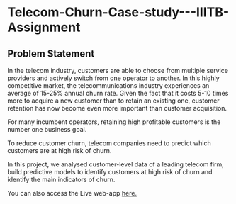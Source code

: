 # Telecom-Churn-Case-study---IIITB-Assignment

## Problem Statement
In the telecom industry, customers are able to choose from multiple service providers and actively switch from one operator to another. In this highly competitive market, the telecommunications industry experiences an average of 15-25% annual churn rate. Given the fact that it costs 5-10 times more to acquire a new customer than to retain an existing one, customer retention has now become even more important than customer acquisition.

For many incumbent operators, retaining high profitable customers is the number one business goal.

To reduce customer churn, telecom companies need to predict which customers are at high risk of churn.

In this project, we analysed customer-level data of a leading telecom firm, build predictive models to identify customers at high risk of churn and identify the main indicators of churn.

You can also access the Live web-app [here.](https://telecom-churn-analysis-app.herokuapp.com/)
